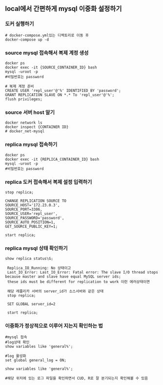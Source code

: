 ## local에서 간편하게 mysql 이중화 설정하기

### 도커 실행하기

```shell
# docker-compose.yml있는 디렉토리로 이동 후
docker-compose up -d
```

### source mysql 접속해서 복제 계정 생성
```shell
docker ps
docker exec -it {SOURCE_CONTAINER_ID} bash
mysql -uroot -p
#비밀번호는 password

# 복제 계정 준비
CREATE USER 'repl_user'@'%' IDENTIFIED BY 'password';
GRANT REPLICATION SLAVE ON *.* To 'repl_user'@'%';
flush privileges;
```

### source 서버 host 알기
```shell
docker network ls
docker inspect {CONTAINER ID}
# docker_net-mysql
```

### replica mysql 접속하기
```shell
docker ps
docker exec -it {REPLICA_CONTAINER_ID} bash
mysql -uroot -p
#비밀번호는 password
```

### replica 도커 접속해서 복제 설정 입력하기
```shell
stop replica;

CHANGE REPLICATION SOURCE TO
SOURCE_HOST='172.23.0.3',
SOURCE_PORT=3306,
SOURCE_USER='repl_user',
SOURCE_PASSWORD='password',
SOURCE_AUTO_POSITION=1,
GET_SOURCE_PUBLIC_KEY=1;

start replica;
```

### replica mysql 상태 확인하기
```
show replica status\G;
```

```shell
 Replica_IO_Running: No 상태이고 
 Last_IO_Error: Last_IO_Error: Fatal error: The slave I/O thread stops because master and slave have equal MySQL server ids; 
 these ids must be different for replication to work 이런 에러상태이면
 
 해당 레플리카 서버의 server_id가 소스서버와 같은 상태
 stop replica;
 
 SET GLOBAL server_id=2
 
 start replica;
```

### 이중화가 정상적으로 이루어 지는지 확인하는 법
```shell
#mysql 접속
#log상태 확인
show variables like 'general%';

#log 활성화
set global general_log = ON;

show variables like 'general%';

#해당 위치에 있는 로그 파일을 확인하면서 CUD, R로 잘 분기되는지 확인해볼 수 있음
```
